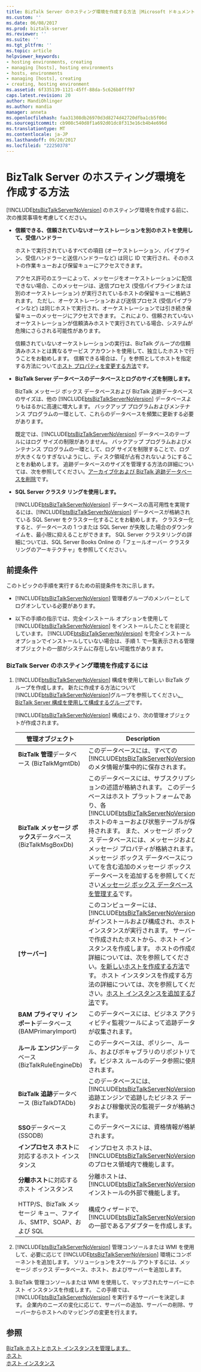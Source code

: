 ```yaml
---
title: BizTalk Server のホスティング環境を作成する方法 |Microsoft ドキュメント
ms.custom: ''
ms.date: 06/08/2017
ms.prod: biztalk-server
ms.reviewer: ''
ms.suite: ''
ms.tgt_pltfrm: ''
ms.topic: article
helpviewer_keywords:
- hosting environments, creating
- managing [hosts], hosting environments
- hosts, environments
- managing [hosts], creating
- creating, hosting environment
ms.assetid: 6f335139-1121-45ff-88da-5c626b8fff97
caps.latest.revision: 20
author: MandiOhlinger
ms.author: mandia
manager: anneta
ms.openlocfilehash: faa31308db26970d3d8274d42720dfba1cb5f00c
ms.sourcegitcommit: cb908c540d8f1a692d01dc8f313e16cb4b4e696d
ms.translationtype: MT
ms.contentlocale: ja-JP
ms.lasthandoff: 09/20/2017
ms.locfileid: "22250378"
---
```

# <a name="how-to-create-a-biztalk-server-hosting-environment"></a>BizTalk Server のホスティング環境を作成する方法
[!INCLUDE[btsBizTalkServerNoVersion](../includes/btsbiztalkservernoversion-md.md)] のホスティング環境を作成する前に、次の推奨事項を考慮してください。  
  
-   **信頼できる、信頼されていないオーケストレーションを別のホストを使用して、受信ハンドラー**  
  
     ホストで実行されているすべての項目 (オーケストレーション、パイプライン、受信ハンドラーと送信ハンドラーなど) は同じ ID で実行され、そのホストの作業キューおよび保留キューにアクセスできます。  
  
     アクセス許可のエラーによって、メッセージをオーケストレーションに配信できない場合、このメッセージは、送信プロセス (受信パイプラインまたは別のオーケストレーション) が実行されているホストの保留キューに格納されます。 ただし、オーケストレーションおよび送信プロセス (受信パイプラインなど) は同じホストで実行され、オーケストレーションでは引き続き保留キューのメッセージにアクセスできます。 これにより、信頼されていないオーケストレーションが信頼済みホストで実行されている場合、システムが危険にさらされる可能性があります。  
  
     信頼されていないオーケストレーションの実行は、BizTalk グループの信頼済みホストとは異なるサービス アカウントを使用して、独立したホストで行うことをお勧めします。 信頼できる場合は、「」を参照としてホストを指定する方法について[ホスト プロパティを変更する方法](../core/how-to-modify-host-properties.md)です。  
  
-   **BizTalk Server データベースのデータベースとログのサイズを制限します。**  
  
     BizTalk メッセージ ボックス データベースおよび BizTalk 追跡データベースのサイズは、他の [!INCLUDE[btsBizTalkServerNoVersion](../includes/btsbiztalkservernoversion-md.md)] データベースよりもはるかに高速に増大します。 バックアップ プログラムおよびメンテナンス プログラムの一環として、これらのデータベースを頻繁に更新する必要があります。  
  
     既定では、[!INCLUDE[btsBizTalkServerNoVersion](../includes/btsbiztalkservernoversion-md.md)] データベースのテーブルにはログ サイズの制限がありません。 バックアップ プログラムおよびメンテナンス プログラムの一環として、ログ サイズを制限することで、ログが大きくなりすぎないようにし、ディスク領域が占有されないようにすることをお勧めします。 追跡データベースのサイズを管理する方法の詳細については、次を参照してください。[アーカイブ化および BizTalk 追跡データベースを削除](../core/archiving-and-purging-the-biztalk-tracking-database.md)です。  
  
-   **SQL Server クラスタ リングを使用します。**  
  
     [!INCLUDE[btsBizTalkServerNoVersion](../includes/btsbiztalkservernoversion-md.md)] データベースの高可用性を実現するには、[!INCLUDE[btsBizTalkServerNoVersion](../includes/btsbiztalkservernoversion-md.md)] データベースが格納されている SQL Server をクラスター化することをお勧めします。 クラスター化すると、データベースの 1 つまたは SQL Server が失敗した場合のダウンタイムを、最小限に抑えることができます。 SQL Server クラスタリングの詳細については、SQL Server Books Online の「フェールオーバー クラスタリングのアーキテクチャ」を参照してください。  
  
## <a name="prerequisites"></a>前提条件  
 このトピックの手順を実行するための前提条件を次に示します。  
  
-   [!INCLUDE[btsBizTalkServerNoVersion](../includes/btsbiztalkservernoversion-md.md)] 管理者グループのメンバーとしてログオンしている必要があります。  
  
-   以下の手順の指示では、完全インストール オプションを使用して [!INCLUDE[btsBizTalkServerNoVersion](../includes/btsbiztalkservernoversion-md.md)] をインストールしたことを前提としています。 [!INCLUDE[btsBizTalkServerNoVersion](../includes/btsbiztalkservernoversion-md.md)] を完全インストール オプションでインストールしていない場合は、手順 1. で一覧表示される管理オブジェクトの一部がシステムに存在しない可能性があります。  
  
### <a name="to-create-a-biztalk-server-hosting-environment"></a>BizTalk Server のホスティング環境を作成するには  
  
1.  [!INCLUDE[btsBizTalkServerNoVersion](../includes/btsbiztalkservernoversion-md.md)] 構成を使用して新しい BizTalk グループを作成します。 新たに作成する方法について[!INCLUDE[btsBizTalkServerNoVersion](../includes/btsbiztalkservernoversion-md.md)]グループを参照してください[、BizTalk Server 構成を使用して構成するグループ](http://msdn.microsoft.com/library/16beb7bb-091c-4056-8622-cc79c95186e9)です。  
  
     [!INCLUDE[btsBizTalkServerNoVersion](../includes/btsbiztalkservernoversion-md.md)] 構成により、次の管理オブジェクトが作成されます。  
  
    |管理オブジェクト|Description|  
    |---------------------------|-----------------|  
    |**BizTalk 管理**データベース (BizTalkMgmtDb)|このデータベースには、すべての [!INCLUDE[btsBizTalkServerNoVersion](../includes/btsbiztalkservernoversion-md.md)] のメタ情報が集中的に保存されます。|  
    |**BizTalk メッセージ ボックス**データベース (BizTalkMsgBoxDb)|このデータベースには、サブスクリプションの述語が格納されます。 このデータベースはホスト プラットフォームであり、各 [!INCLUDE[btsBizTalkServerNoVersion](../includes/btsbiztalkservernoversion-md.md)] ホストのキューおよび状態テーブルが保持されます。 また、メッセージ ボックス データベースには、メッセージおよびメッセージ プロパティが格納されます。 メッセージ ボックス データベースについてを含む追加のメッセージ ボックス データベースを追加するを参照してください[メッセージ ボックス データベースを管理する](../core/managing-messagebox-databases.md)です。|  
    |**[サーバー]**|このコンピューターには、[!INCLUDE[btsBizTalkServerNoVersion](../includes/btsbiztalkservernoversion-md.md)] がインストールおよび構成され、ホスト インスタンスが実行されます。 サーバーで作成されたホストから、ホスト インスタンスを作成します。 ホストの作成の詳細については、次を参照してください。[を新しいホストを作成する方法](../core/how-to-create-a-new-host.md)です。 ホスト インスタンスを作成する方法の詳細については、次を参照してください。[ホスト インスタンスを追加する方法](../core/how-to-add-a-host-instance.md)です。|  
    |**BAM プライマリ インポート**データベース (BAMPrimaryImport)|このデータベースには、ビジネス アクティビティ監視ツールによって追跡データが収集されます。|  
    |**ルール エンジン**データベース (BizTalkRuleEngineDb)|このデータベースは、ポリシー、ルール、およびボキャブラリのリポジトリです。ビジネス ルールのデータ参照に使用されます。|  
    |**BizTalk 追跡**データベース (BizTalkDTADb)|このデータベースには、[!INCLUDE[btsBizTalkServerNoVersion](../includes/btsbiztalkservernoversion-md.md)] 追跡エンジンで追跡したビジネス データおよび稼働状況の監視データが格納されます。|  
    |**SSO**データベース (SSODB)|このデータベースには、資格情報が格納されます。|  
    |**インプロセス ホスト**に対応するホスト インスタンス|インプロセス ホストは、[!INCLUDE[btsBizTalkServerNoVersion](../includes/btsbiztalkservernoversion-md.md)] のプロセス領域内で機能します。|  
    |**分離ホスト**に対応するホスト インスタンス|分離ホストは、[!INCLUDE[btsBizTalkServerNoVersion](../includes/btsbiztalkservernoversion-md.md)] インストールの外部で機能します。|  
    |HTTP/S、BizTalk メッセージ キュー、ファイル、SMTP、SOAP、および SQL|構成ウィザードで、[!INCLUDE[btsBizTalkServerNoVersion](../includes/btsbiztalkservernoversion-md.md)] の一部であるアダプターを作成します。|  
  
2.  [!INCLUDE[btsBizTalkServerNoVersion](../includes/btsbiztalkservernoversion-md.md)] 管理コンソールまたは WMI を使用して、必要に応じて [!INCLUDE[btsBizTalkServerNoVersion](../includes/btsbiztalkservernoversion-md.md)] 環境にコンポーネントを追加します。 ソリューションをスケール アウトするには、メッセージ ボックス データベース、ホスト、およびサーバーを追加します。  
  
3.  BizTalk 管理コンソールまたは WMI を使用して、マップされたサーバーにホスト インスタンスを作成します。 この手順では、[!INCLUDE[btsBizTalkServerNoVersion](../includes/btsbiztalkservernoversion-md.md)] を実行するサーバーを決定します。 企業内のニーズの変化に応じて、サーバーの追加、サーバーの削除、サーバーからホストへのマッピングの変更を行えます。  
  
## <a name="see-also"></a>参照  
 [BizTalk ホストとホスト インスタンスを管理します。](../core/managing-biztalk-hosts-and-host-instances.md)   
 [ホスト](../core/hosts.md)   
 [ホスト インスタンス](../core/host-instances.md)